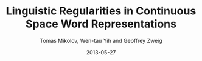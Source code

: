 ---
title: "Linguistic Regularities in Continuous Space Word Representations"
collection: publications
permalink: /publication/2013-05-27-0042
date: 2013-05-27
author: 'Tomas Mikolov, Wen-tau Yih and Geoffrey Zweig'
venue: 'NAACL-HLT-2013'
---